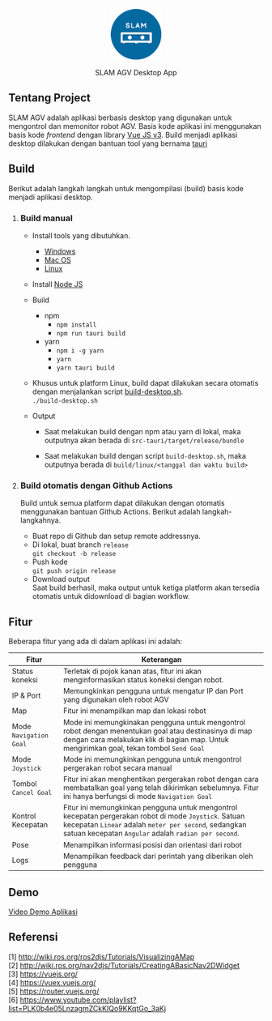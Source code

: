 <p align="center">
  <a href="https://gitlab.com/mbkm/code-repositories/batch-2/manufaktur_agv/agv-ui/-/tree/main" target="_blank"><img src="dist/assets/icons/app/128x128@2x.png" width="100">
  </a>
  <p align="center" style="">SLAM AGV Desktop App</p>
</p>


## Tentang Project

SLAM AGV adalah aplikasi berbasis desktop yang digunakan untuk mengontrol dan memonitor robot AGV. Basis kode aplikasi ini menggunakan basis kode _frontend_ dengan library [Vue JS v3](https://vuejs.org/). Build menjadi aplikasi desktop dilakukan dengan bantuan tool yang bernama [tauri](https://tauri.studio/)


## Build

Berikut adalah langkah langkah untuk mengompilasi (build) basis kode menjadi aplikasi desktop.

1. ### Build manual  
    - Install tools yang dibutuhkan.
        - [Windows](https://tauri.studio/v1/guides/getting-started/prerequisites#setting-up-windows)
        - [Mac OS](https://tauri.studio/v1/guides/getting-started/prerequisites#setting-up-macos)
        - [Linux](https://tauri.studio/v1/guides/getting-started/prerequisites#setting-up-linux)   

    - Install [Node JS](https://nodejs.org/en/)
    - Build 
      - npm  
        - `npm install`  
        - `npm run tauri build`
      - yarn 
        - `npm i -g yarn`  
        - `yarn`
        - `yarn tauri build`

    - Khusus untuk platform Linux, build dapat dilakukan secara otomatis dengan menjalankan script [build-desktop.sh](./build-desktop.sh).   
      `./build-desktop.sh`

    - Output   
      - Saat melakukan build dengan npm atau yarn di lokal, maka outputnya akan berada di `src-tauri/target/release/bundle`

      - Saat melakukan build dengan script `build-desktop.sh`, maka outputnya berada di `build/linux/<tanggal dan waktu build>`

2. ### Build otomatis dengan Github Actions     
    Build untuk semua platform dapat dilakukan dengan otomatis menggunakan bantuan Github Actions. Berikut adalah langkah-langkahnya.

    - Buat repo di Github dan setup remote addressnya.
    - Di lokal, buat branch `release`   
      `git checkout -b release`
    - Push kode   
      `git push origin release`
    - Download output   
      Saat build berhasil, maka output untuk ketiga platform akan tersedia otomatis untuk didownload di bagian workflow.


## Fitur

Beberapa fitur yang ada di dalam aplikasi ini adalah:

| Fitur | Keterangan |
| ---- | ---------- |
| Status koneksi | Terletak di pojok kanan atas, fitur ini akan menginformasikan status koneksi dengan robot. |
| IP & Port | Memungkinkan pengguna untuk mengatur IP dan Port yang digunakan oleh robot AGV |
| Map | Fitur ini menampilkan map dan lokasi robot  |
| Mode `Navigation Goal` | Mode ini memungkinakan pengguna untuk mengontrol robot dengan menentukan goal atau destinasinya di map dengan cara melakukan klik di bagian map. Untuk mengirimkan goal, tekan tombol `Send Goal` |
| Mode `Joystick` | Mode ini memungkinkan pengguna untuk mengontrol pergerakan robot secara manual |
| Tombol `Cancel Goal` | Fitur ini akan menghentikan pergerakan robot dengan cara membatalkan goal yang telah dikirimkan sebelumnya. Fitur ini hanya berfungsi di mode `Navigation Goal` |
| Kontrol Kecepatan | Fitur ini memungkinkan pengguna untuk mengontrol kecepatan pergerakan robot di mode `Joystick`. Satuan kecepatan `Linear` adalah `meter per second`, sedangkan satuan kecepatan `Angular` adalah `radian per second`. |
| Pose | Menampilkan informasi posisi dan orientasi dari robot |
| Logs | Menampilkan feedback dari perintah yang diberikan oleh pengguna |


## Demo

[Video Demo Aplikasi ](https://drive.google.com/file/d/1I9Qhymc7dLNifSmQYTbJbVKDRu3idc5F/preview)


## Referensi

[1] http://wiki.ros.org/ros2djs/Tutorials/VisualizingAMap   
[2] http://wiki.ros.org/nav2djs/Tutorials/CreatingABasicNav2DWidget   
[3] https://vuejs.org/    
[4] https://vuex.vuejs.org/   
[5] https://router.vuejs.org/   
[6] https://www.youtube.com/playlist?list=PLK0b4e05LnzagmZCkKIQo9KKqtGo_3aKj 